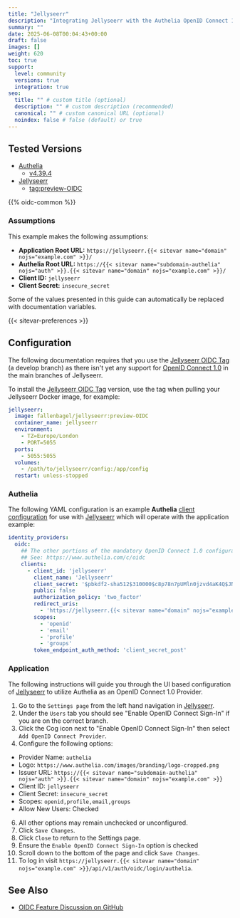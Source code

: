 ```yaml
---
title: "Jellyseerr"
description: "Integrating Jellyseerr with the Authelia OpenID Connect 1.0 Provider."
summary: ""
date: 2025-06-08T00:04:43+00:00
draft: false
images: []
weight: 620
toc: true
support:
  level: community
  versions: true
  integration: true
seo:
  title: "" # custom title (optional)
  description: "" # custom description (recommended)
  canonical: "" # custom canonical URL (optional)
  noindex: false # false (default) or true
---
```


## Tested Versions

- [Authelia]
  - [v4.39.4](https://github.com/authelia/authelia/releases/tag/v4.39.4)
- [Jellyseerr]
  - [tag:preview-OIDC](https://github.com/fallenbagel/jellyseerr/releases/tag/preview-OIDC)

{{% oidc-common %}}

### Assumptions

This example makes the following assumptions:

- __Application Root URL:__ `https://jellyseerr.{{< sitevar name="domain" nojs="example.com" >}}/`
- __Authelia Root URL:__ `https://{{< sitevar name="subdomain-authelia" nojs="auth" >}}.{{< sitevar name="domain" nojs="example.com" >}}/`
- __Client ID:__ `jellyseerr`
- __Client Secret:__ `insecure_secret`

Some of the values presented in this guide can automatically be replaced with documentation variables.

{{< sitevar-preferences >}}

## Configuration

The following documentation requires that you use the [Jellyseerr OIDC Tag] (a develop branch) as there isn't yet any
support for [OpenID Connect 1.0] in the main branches of Jellyseerr.

To install the [Jellyseerr OIDC Tag] version, use the tag when pulling your Jellyseerr Docker image, for example:
```yaml {title="compose.yml"}
jellyseerr:
  image: fallenbagel/jellyseerr:preview-OIDC
  container_name: jellyseerr
  environment:
    - TZ=Europe/London
    - PORT=5055
  ports:
    - 5055:5055
  volumes:
    - /path/to/jellyseerr/config:/app/config
  restart: unless-stopped
```

### Authelia

The following YAML configuration is an example __Authelia__ [client configuration] for use with [Jellyseerr] which will
operate with the application example:

```yaml {title="configuration.yml"}
identity_providers:
  oidc:
    ## The other portions of the mandatory OpenID Connect 1.0 configuration go here.
    ## See: https://www.authelia.com/c/oidc
    clients:
      - client_id: 'jellyseerr'
        client_name: 'Jellyseerr'
        client_secret: '$pbkdf2-sha512$310000$c8p78n7pUMln0jzvd4aK4Q$JNRBzwAo0ek5qKn50cFzzvE9RXV88h1wJn5KGiHrD0YKtZaR/nCb2CJPOsKaPK0hjf.9yHxzQGZziziccp6Yng'  # The digest of 'insecure_secret'.
        public: false
        authorization_policy: 'two_factor'
        redirect_uris:
          - 'https://jellyseerr.{{< sitevar name="domain" nojs="example.com" >}}/login/oidc/callback/authelia'
        scopes:
          - 'openid'
          - 'email'
          - 'profile'
          - 'groups'
        token_endpoint_auth_method: 'client_secret_post'
```

### Application

The following instructions will guide you through the UI based configuration of [Jellyseerr] to utilize Authelia as an OpenID Connect 1.0 Provider.

1. Go to the `Settings page` from the left hand navigation in [Jellyseerr].
2. Under the `Users` tab you should see "Enable OpenID Connect Sign-In" if you are on the correct branch.
3. Click the Cog icon next to "Enable OpenID Connect Sign-In" then select `Add OpenID Connect Provider`.
5. Configure the following options:
  - Provider Name: `authelia`
  - Logo: `https://www.authelia.com/images/branding/logo-cropped.png`
  - Issuer URL: `https://{{< sitevar name="subdomain-authelia" nojs="auth" >}}.{{< sitevar name="domain" nojs="example.com" >}}`
  - Client ID: `jellyseerr`
  - Client Secret: `insecure_secret`
  - Scopes: `openid,profile,email,groups`
  - Allow New Users: Checked
6. All other options may remain unchecked or unconfigured.
7. Click `Save Changes`.
8. Click `Close` to return to the Settings page.
9. Ensure the `Enable OpenID Connect Sign-In` option is checked
10. Scroll down to the bottom of the page and click `Save Changes`.
11. To log in visit `https://jellyseerr.{{< sitevar name="domain" nojs="example.com" >}}/api/v1/auth/oidc/login/authelia`.

## See Also

- [OIDC Feature Discussion on GitHub](https://github.com/fallenbagel/jellyseerr/discussions/1529)

[Authelia]: https://www.authelia.com
[Jellyseerr]: https://github.com/fallenbagel/jellyseerr
[Jellyseerr OIDC Tag]: https://github.com/fallenbagel/jellyseerr/releases/tag/preview-OIDC
[OpenID Connect 1.0]: ../../openid-connect/introduction.md
[client configuration]: ../../../configuration/identity-providers/openid-connect/clients.md
